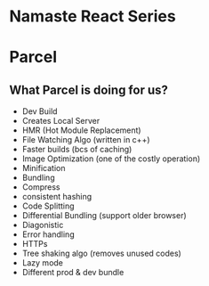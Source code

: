 # Namaste React Series

# Parcel
## What Parcel is doing for us?
- Dev Build
- Creates Local Server
- HMR (Hot Module Replacement)
- File Watching Algo (written in c++)
- Faster builds (bcs of caching)
- Image Optimization (one of the costly operation)
- Minification
- Bundling
- Compress
- consistent hashing
- Code Splitting
- Differential Bundling (support older browser)
- Diagonistic
- Error handling
- HTTPs
- Tree shaking algo (removes unused codes)
- Lazy mode
- Different prod & dev bundle